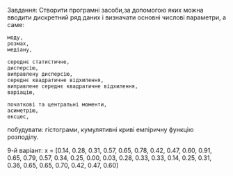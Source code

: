 Завдання:  Створити  програмні засоби,за допомогою  яких  можна вводити дискретний  ряд  даних і визначати  основні  числові  параметри,  а  саме:  
    
    моду, 
    розмах,
    медіану,
    
    середнє статистичне,
    дисперсію,
    виправлену дисперсію,
    середнє квадратичне відхилення,
    виправлене середнє квадратичне відхилення, 
    варіацію,
    
    початкові та центральні моменти, 
    асиметрію, 
    ексцес,    
    
побудувати:
    гістограми, 
    кумулятивні криві 
    емпіричну функцію розподілу.

9-й варіант:
x = [0.14, 0.28, 0.31, 0.57, 0.65, 0.78, 0.42, 0.47, 
     0.60, 0.91, 0.65, 0.79, 0.57, 0.34, 0.25, 0.00, 
     0.03, 0.28, 0.33, 0.33, 0.14, 0.25, 0.31, 0.36, 
     0.65, 0.65, 0.70, 0.42, 0.47, 0.60]
